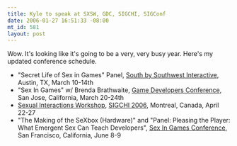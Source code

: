 ```yaml
--- 
title: Kyle to speak at SXSW, GDC, SIGCHI, SIGConf
date: 2006-01-27 16:51:33 -08:00
mt_id: 581
layout: post
---
```

Wow. It's looking like it's going to be a very, very busy year. Here's my updated conference schedule.

<UL><LI>"Secret Life of Sex in Games" Panel, <A HREF='http://2006.sxsw.com/interactive/'>South by Southwest Interactive</A>, Austin, TX, March 10-14th</LI><LI>"Sex In Games" w/ Brenda Brathwaite, <A HREF='http://www.gdconf.com'>Game Developers Conference</A>, San Jose, California, March 20-24th</LI><LI><A HREF='http://www.ics.uci.edu/~johannab/sexual.interactions.2006/'>Sexual Interactions Workshop</A>, <A HREF='http://www.chi2006.org/'>SIGCHI 2006</A>, Montreal, Canada, April 22-27</LI><LI>"The Making of the SeXbox (Hardware)" and "Panel: Pleasing the Player: What Emergent Sex Can Teach Developers", <A HREF='http://www.evergreenevents.org/events/sexinvideogames.html'>Sex In Games Conference</A>, San Francisco, California, June 8-9</LI></UL> 
